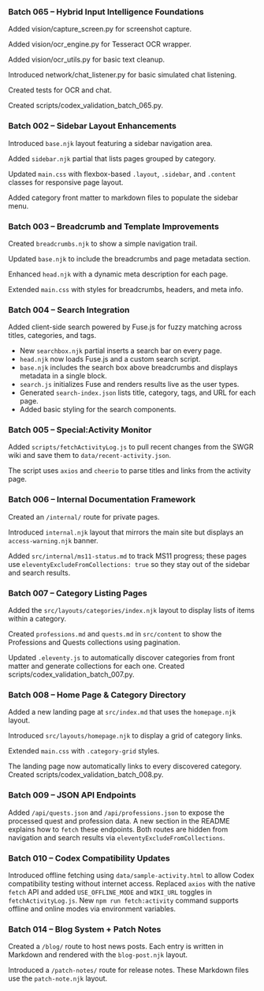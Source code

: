 ### Batch 065 – Hybrid Input Intelligence Foundations

Added vision/capture_screen.py for screenshot capture.

Added vision/ocr_engine.py for Tesseract OCR wrapper.

Added vision/ocr_utils.py for basic text cleanup.

Introduced network/chat_listener.py for basic simulated chat listening.

Created tests for OCR and chat.

Created scripts/codex_validation_batch_065.py.

### Batch 002 – Sidebar Layout Enhancements

Introduced `base.njk` layout featuring a sidebar navigation area.

Added `sidebar.njk` partial that lists pages grouped by category.

Updated `main.css` with flexbox-based `.layout`, `.sidebar`, and `.content` classes for responsive page layout.

Added category front matter to markdown files to populate the sidebar menu.

### Batch 003 – Breadcrumb and Template Improvements

Created `breadcrumbs.njk` to show a simple navigation trail.

Updated `base.njk` to include the breadcrumbs and page metadata section.

Enhanced `head.njk` with a dynamic meta description for each page.

Extended `main.css` with styles for breadcrumbs, headers, and meta info.

### Batch 004 – Search Integration

Added client-side search powered by Fuse.js for fuzzy matching across titles, categories, and tags.

- New `searchbox.njk` partial inserts a search bar on every page.
- `head.njk` now loads Fuse.js and a custom search script.
- `base.njk` includes the search box above breadcrumbs and displays metadata in a single block.
- `search.js` initializes Fuse and renders results live as the user types.
- Generated `search-index.json` lists title, category, tags, and URL for each page.
- Added basic styling for the search components.

### Batch 005 – Special:Activity Monitor

Added `scripts/fetchActivityLog.js` to pull recent changes from the SWGR wiki and save them to `data/recent-activity.json`.

The script uses `axios` and `cheerio` to parse titles and links from the activity page.

### Batch 006 – Internal Documentation Framework

Created an `/internal/` route for private pages.

Introduced `internal.njk` layout that mirrors the main site but displays an `access-warning.njk` banner.

Added `src/internal/ms11-status.md` to track MS11 progress; these pages use `eleventyExcludeFromCollections: true` so they stay out of the sidebar and search results.

### Batch 007 – Category Listing Pages

Added the `src/layouts/categories/index.njk` layout to display lists of items within a category.

Created `professions.md` and `quests.md` in `src/content` to show the Professions and Quests collections using pagination.

Updated `.eleventy.js` to automatically discover categories from front matter and generate collections for each one.
Created scripts/codex_validation_batch_007.py.

### Batch 008 – Home Page & Category Directory

Added a new landing page at `src/index.md` that uses the `homepage.njk` layout.

Introduced `src/layouts/homepage.njk` to display a grid of category links.

Extended `main.css` with `.category-grid` styles.

The landing page now automatically links to every discovered category.
Created scripts/codex_validation_batch_008.py.

### Batch 009 – JSON API Endpoints

Added `/api/quests.json` and `/api/professions.json` to expose the processed quest and profession data. A new section in the README explains how to `fetch` these endpoints. Both routes are hidden from navigation and search results via `eleventyExcludeFromCollections`.

### Batch 010 – Codex Compatibility Updates

Introduced offline fetching using `data/sample-activity.html` to allow Codex compatibility testing without internet access.
Replaced `axios` with the native `fetch` API and added `USE_OFFLINE_MODE` and `WIKI_URL` toggles in `fetchActivityLog.js`.
New `npm run fetch:activity` command supports offline and online modes via environment variables.

### Batch 014 – Blog System + Patch Notes

Created a `/blog/` route to host news posts. Each entry is written in Markdown and rendered with the `blog-post.njk` layout.

Introduced a `/patch-notes/` route for release notes. These Markdown files use the `patch-note.njk` layout.
